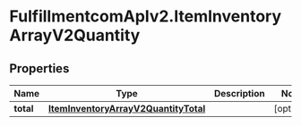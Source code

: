 # FulfillmentcomApIv2.ItemInventoryArrayV2Quantity

## Properties
Name | Type | Description | Notes
------------ | ------------- | ------------- | -------------
**total** | [**ItemInventoryArrayV2QuantityTotal**](ItemInventoryArrayV2QuantityTotal.md) |  | [optional] 
